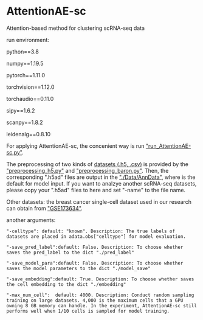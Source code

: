 # AttentionAE-sc
Attention-based method for clustering scRNA-seq data

run environment:

python==3.8

numpy==1.19.5

pytorch==1.11.0

torchvision==1.12.0

torchaudio==0.11.0

sipy==1.6.2

scanpy==1.8.2

leidenalg==0.8.10



For applying AttentionAE-sc, the concenient way is  run ["run_AttentionAE-sc.py"](https://github.com/LiShenghao813/AttentionAE-sc/blob/main/run_AttentionAE-sc.py).



The preprocessing of two kinds of [datasets (.h5, .csv)](https://github.com/LiShenghao813/AttentionAE-sc/tree/main/Data) is provided by the ["preprocessing_h5.py"](https://github.com/LiShenghao813/AttentionAE-sc/blob/main/preprocessing_h5.py) and ["preprocessing_baron.py"](https://github.com/LiShenghao813/AttentionAE-sc/blob/main/preprocessing_baron.py). Then, the corresponding ".h5ad" files are output in the ["./Data/AnnData"](https://github.com/LiShenghao813/AttentionAE-sc/tree/main/Data/AnnData), where is the default for model input. If you want to analzye another scRNA-seq datasets, please copy your ".h5ad" files to here and set "-name" to the file name.



Other datasets: the breast cancer single-cell dataset used in our research can obtain from ["GSE173634"](https://www.ncbi.nlm.nih.gov/geo/query/acc.cgi?acc=GSE173634).

another arguments:

    "-celltype": default: "known". Description: The true labels of datasets are placed in adata.obs["celltype"] for model evaluation.
    
    "-save_pred_label":default: False. Description: To choose whether saves the pred_label to the dict "./pred_label"
    
    "-save_model_para":default: False. Description: To choose whether saves the model parameters to the dict "./model_save"
    
    "-save_embedding":default: True. Description: To choose whether saves the cell embedding to the dict "./embedding"
    
    "-max_num_cell":  default: 4000. Description: Conduct random sampling training on large datasets. 4,000 is the maximum cells that a GPU owning 8 GB memory can handle. In the experiment, AttentionAE-sc still performs well when 1/10 cells is sampled for model training. 
